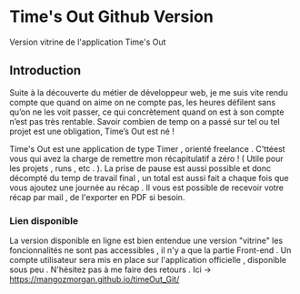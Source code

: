 # Time's Out Github Version

Version vitrine de l'application Time's Out 

## Introduction

Suite à la découverte du métier de développeur web, je me suis vite rendu compte que quand on aime on ne compte pas, les heures défilent sans qu’on ne les voit passer, ce qui concrètement quand on est à son compte n’est pas très rentable. Savoir combien de temp on a passé sur tel ou tel projet est une obligation, Time’s Out est né !

Time's Out est une application de type Timer , orienté freelance . C'ttéest vous qui avez la charge de remettre mon récapitulatif a zéro ! ( Utile pour les projets , runs , etc . ). La prise de pause est aussi possible et donc décompté du temp de travail final , un total est aussi fait a chaque fois que vous ajoutez une journée au récap . Il vous est possible de recevoir votre récap par mail , de l'exporter en PDF si besoin. 

### Lien disponible

La version disponible en ligne est bien entendue une version "vitrine" les foncionnalités ne sont pas accessibles , il n'y a que la partie Front-end . Un compte utilisateur sera mis en place sur l'application officielle , disponible sous peu . 
N'hésitez pas à me faire des retours .
Ici -> https://mangozmorgan.github.io/timeOut_Git/

